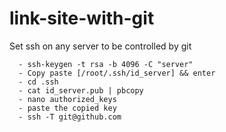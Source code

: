 # link-site-with-git

Set ssh on any server to be controlled by git

```
  - ssh-keygen -t rsa -b 4096 -C "server"
  - Copy paste [/root/.ssh/id_server] && enter
  - cd .ssh
  - cat id_server.pub | pbcopy 
  - nano authorized_keys
  - paste the copied key
  - ssh -T git@github.com
```
